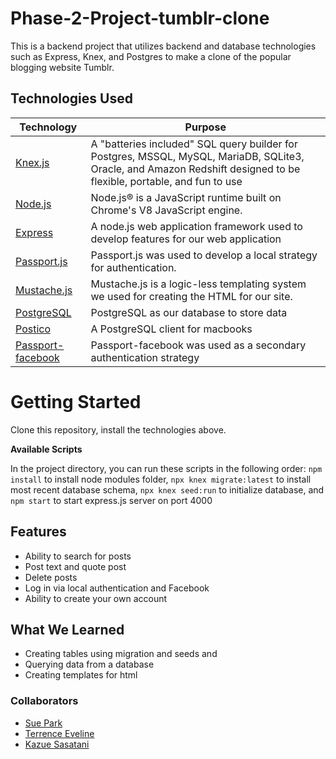 # Phase-2-Project-tumblr-clone

This is a backend project that utilizes backend and database technologies such as Express, Knex, and Postgres to make a clone of the popular blogging website Tumblr.

## Technologies Used
| Technology                                                    | Purpose                                                                                                                                                              |
|---------------------------------------------------------------|----------------------------------------------------------------------------------------------------------------------------------------------------------------------|
| [Knex.js](http://knexjs.org/)                                 | A "batteries included" SQL query builder for Postgres, MSSQL, MySQL, MariaDB, SQLite3, Oracle, and Amazon Redshift designed to be flexible, portable, and fun to use |
| [Node.js](https://nodejs.org/en/)                             | Node.js® is a JavaScript runtime built on Chrome's V8 JavaScript engine.                                                                                             |
| [Express](https://expressjs.com/)                             | A node.js web application framework used to develop features for our web application                                                                                 |
| [Passport.js](http://www.passportjs.org/)                     | Passport.js was used to develop a local strategy for authentication.                                                                                                 |
| [Mustache.js](https://mustache.github.io/)                    | Mustache.js is a logic-less templating system we used for creating the HTML for our site.                                                                            |
| [PostgreSQL](https://www.postgresql.org/)                     | PostgreSQL as our database to store data                                                                                                                             |
| [Postico](https://eggerapps.at/postico/)                      | A PostgreSQL client for macbooks                                                                                                                                     |
| [Passport-facebook](http://www.passportjs.org/docs/facebook/) | Passport-facebook was used as a secondary authentication strategy                                                                                                    |

# Getting Started

Clone this repository, install the technologies above. 

**Available Scripts**

In the project directory, you can run these scripts in the following order:
`npm install` to install node modules folder, 
`npx knex migrate:latest` to install most recent database schema,
`npx knex seed:run` to initialize database, and
`npm start` to start express.js server on port 4000


## Features

- Ability to search for posts
- Post text and quote post
- Delete posts
- Log in via local authentication and Facebook
- Ability to create your own account

## What We Learned

- Creating tables using migration and seeds and 
- Querying data from a database
- Creating templates for html

### Collaborators
* [Sue Park](https://github.com/suepark09)
* [Terrence Eveline](https://github.com/tjeve)
* [Kazue Sasatani](https://github.com/segakazzz)



